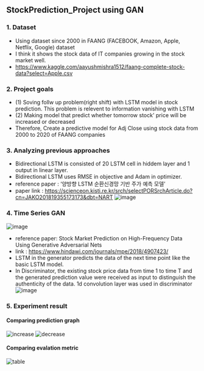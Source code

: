## StockPrediction_Project using GAN

### 1. Dataset
* Using dataset since 2000 in FAANG (FACEBOOK, Amazon, Apple, Netflix, Google) dataset 
* I think it shows the stock data of IT companies growing in the stock market well.
* https://www.kaggle.com/aayushmishra1512/faang-complete-stock-data?select=Apple.csv

### 2. Project goals 
* (1) Soving follw up problem(right shift) with LSTM model in stock prediction. This problem is relevent to information vanishing with LSTM
* (2) Making model that predict whether tomorrow stock' price will be increased or decreased
* Therefore, Create a predictive model for Adj Close using stock data from 2000 to 2020 of FAANG companies 

### 3. Analyzing previous approaches
* Bidirectional LSTM is consisted of 20 LSTM cell in hiddem layer and 1 output in linear layer.
* Bidirectional LSTM uses RMSE in objective and Adam in optimizer.
* reference paper : ‘양방향 LSTM 순환신경망 기반 주가 예측 모델’ 
* paper link : https://scienceon.kisti.re.kr/srch/selectPORSrchArticle.do?cn=JAKO201819355173173&dbt=NART
![image](https://user-images.githubusercontent.com/59464208/147327623-82acb18e-f672-4eea-9f78-af3354ea416f.png)


### 4. Time Series GAN
![image](https://user-images.githubusercontent.com/59464208/147327583-b68bc243-b84b-4ac6-a58d-cb8eb680c338.png)
* reference paper: Stock Market Prediction on High-Frequency Data Using Generative Adversarial Nets
* link :  https://www.hindawi.com/journals/mpe/2018/4907423/
* LSTM in the generator predicts the data of the next time point like the basic LSTM model. 
* In Discriminator, the existing stock price data from time 1 to time T and the generated prediction value were received as input to distinguish the authenticity of the data. 1d convolution layer was used in discriminator
![image](https://user-images.githubusercontent.com/59464208/147327729-0c580871-b996-428a-9510-f6c397773390.png)


### 5. Experiment result

#### Comparing prediction graph
![increase](https://user-images.githubusercontent.com/59464208/147377255-eb4399a2-fe7c-4946-b489-047e16839268.PNG)
![decrease](https://user-images.githubusercontent.com/59464208/147377257-c3a26f7f-57c1-49ab-a00b-4f3ae07d4fc3.PNG)

#### Comparing evalation metric
![table](https://user-images.githubusercontent.com/59464208/147377259-ba99af9f-9dc9-4f87-b5dc-73ad46f8ee31.PNG)



